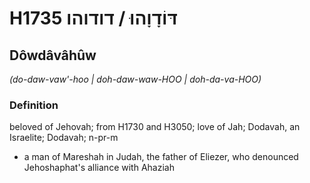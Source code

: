 # H1735 דּוֹדָוָהוּ / דודוהו

## Dôwdâvâhûw

_(do-daw-vaw'-hoo | doh-daw-waw-HOO | doh-da-va-HOO)_

### Definition

beloved of Jehovah; from H1730 and H3050; love of Jah; Dodavah, an Israelite; Dodavah; n-pr-m

- a man of Mareshah in Judah, the father of Eliezer, who denounced Jehoshaphat's alliance with Ahaziah
